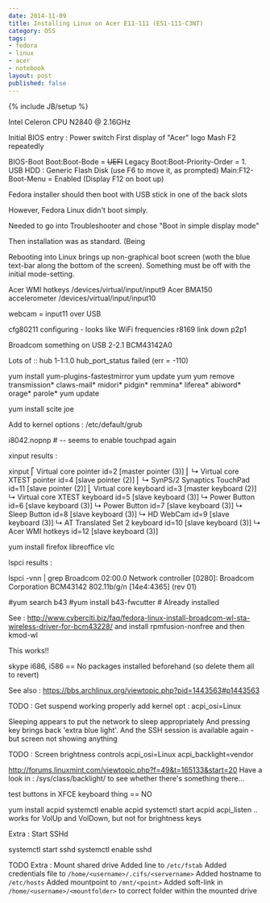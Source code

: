 ```yaml
---
date: 2014-11-09
title: Installing Linux on Acer E11-111 (ES1-111-C3NT)
category: OSS
tags:
- fedora
- linux
- acer
- notebook
layout: post
published: false
---
```

{% include JB/setup %}

Intel Celeron CPU N2840 @ 2.16GHz



Initial BIOS entry : 
  Power switch 
  First display of "Acer" logo
  Mash F2 repeatedly
  
BIOS-Boot
  Boot:Boot-Bode = <S>UEFI</S> Legacy
  Boot:Boot-Priority-Order = 1. USB HDD : Generic Flash Disk (use F6 to move it, as prompted)
  Main:F12-Boot-Menu = Enabled (Display F12 on boot up)
  
Fedora installer should then boot with USB stick in one of the back slots

However, Fedora Linux didn't boot simply.

Needed to go into Troubleshooter and chose "Boot in simple display mode"

Then installation was as standard.
  (Being

Rebooting into Linux brings up non-graphical boot screen (woth the blue text-bar along the bottom of the screen).  Something must be off with the initial mode-setting.

Acer WMI hotkeys /devices/virtual/input/input9
Acer BMA150 accelerometer /devices/virtual/input/input10

webcam = input11 over USB

cfg80211 configuring - looks like WiFi frequencies
r8169 link down  p2p1

Broadcom something on USB 2-2.1  BCM43142A0



Lots of :: hub 1-1:1.0 hub_port_status failed (err = -110)


yum install yum-plugins-fastestmirror
yum update yum 
yum remove transmission* claws-mail* midori* pidgin* remmina* liferea* abiword* orage* parole*
yum update

yum install scite joe

Add to kernel options :
/etc/default/grub 

  i8042.nopnp   # -- seems to enable touchpad again
  
  
xinput results : 

xinput
⎡ Virtual core pointer                    	id=2	[master pointer  (3)]
⎜   ↳ Virtual core XTEST pointer              	id=4	[slave  pointer  (2)]
⎜   ↳ SynPS/2 Synaptics TouchPad              	id=11	[slave  pointer  (2)]
⎣ Virtual core keyboard                   	id=3	[master keyboard (2)]
    ↳ Virtual core XTEST keyboard             	id=5	[slave  keyboard (3)]
    ↳ Power Button                            	id=6	[slave  keyboard (3)]
    ↳ Power Button                            	id=7	[slave  keyboard (3)]
    ↳ Sleep Button                            	id=8	[slave  keyboard (3)]
    ↳ HD WebCam                               	id=9	[slave  keyboard (3)]
    ↳ AT Translated Set 2 keyboard            	id=10	[slave  keyboard (3)]
    ↳ Acer WMI hotkeys                        	id=12	[slave  keyboard (3)]




yum install firefox libreoffice vlc





lspci results : 

lspci -vnn | grep Broadcom
02:00.0 Network controller [0280]: Broadcom Corporation BCM43142 802.11b/g/n [14e4:4365] (rev 01)


#yum search b43
#yum install b43-fwcutter  # Already installed

See : http://www.cyberciti.biz/faq/fedora-linux-install-broadcom-wl-sta-wireless-driver-for-bcm43228/
and install rpmfusion-nonfree
and then kmod-wl

This works!!


skype
i686, i586 == No packages installed beforehand (so delete them all to revert)



See also : 
https://bbs.archlinux.org/viewtopic.php?pid=1443563#p1443563


TODO : Get suspend working properly
  add kernel opt : acpi_osi=Linux

Sleeping appears to put the network to sleep appropriately
And pressing key brings back 'extra blue light'.
And the SSH session is available again - but screen not showing anything

   
  
TODO : Screen brightness controls
  acpi_osi=Linux acpi_backlight=vendor
  
  http://forums.linuxmint.com/viewtopic.php?f=49&t=165133&start=20
  Have a look in :  /sys/class/backlight/  to see whether there's something there...

  test buttons in XFCE keyboard thing == NO
  
  yum install acpid
  systemctl enable acpid
  systemctl start acpid
  acpi_listen 
    .. works for VolUp and VolDown, but not for brightness keys





Extra : Start SSHd

systemctl start sshd
systemctl enable sshd


TODO Extra : Mount shared drive
  Added line to ```/etc/fstab```
  Added credentials file to ```/home/<username>/.cifs/<servername>```
  Added hostname to ```/etc/hosts```
  Added mountpoint to ```/mnt/<point>```
  Added soft-link in ```/home/<username>/<mountfolder>``` to correct folder within the mounted drive


